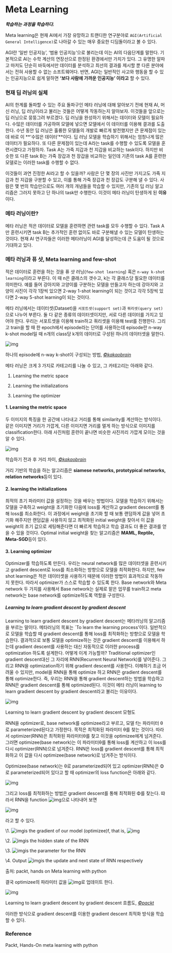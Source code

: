 # Meta Learning

***학습하는 과정을 학습하다.***

Meta learning은 현재 AI에서 가장 유망하고 트랜디한 연구분야로 `AGI(Artificial General Intelligence)`로 나아갈 수 있는 매우 중요한 디딤돌이라고 볼 수 있다. 

AGI란 ‘일반 인공지능’, ‘범용 인공지능’으로 불리는데 이는 AI의 다음단계를 말한다. 기본적으로 AI는 수학 계산의 연장선으로 한정된 환경에서만 가치가 있다. 그 유명한 알파고 마저도 단순히 바둑에서만 데이터를 분석하고 최선의 결과를 제시할 뿐 다른 분야에서는 전혀 사용할 수 없는 소프트웨어다. 반면, AGI는 일반적인 사고와 행동을 할 수 있는 인공지능으로 쉽게 말하면 **‘보다 사람에 가까운 인공지능’ 이라고** 할 수 있다.



### 현재 딥 러닝의 실체

AI의 한계를 돌파할 수 있는 주요 돌파구인 메타 러닝에 대해 알아보기 전에 현재 AI, 머신 러닝, 딥 러닝이라고 불리는 것들은 어떻게 작동하는지 알아보자. 이것들을 앞으로는 딥 러닝으로 뭉뚱그려 부르겠다. 딥 러닝을 완성하기 위해서는 데이터와 모델이 필요하다. 수많은 데이터를 가공하여 모델에 넣으면 모델에서 이 데이터를 이용해 결과를 도출한다. 수년 동안 딥 러닝은 훌륭한 모델들의 개발로 빠르게 발전했지만 큰 문제점이 있는데 바로 이 **‘수많은 데이터’**이다. 딥 러닝 모델을 학습하기 위해서는 엄청나게 많은 데이터가 필요하다. 또 다른 문제점이 있는데 A라는 task를 수행할 수 있도록 모델을 훈련시켰다고 가정하자. Task A는 가죽 지갑과 천 지갑을 비교하는 task이다. 하지만 비슷한 또 다른 task B는 가죽 장갑과 천 장갑을 비교하는 일인데 기존의 task A를 훈련한 모델로는 이러한 task를 수행할 수 없다.

이것들이 과연 진정한 AI라고 할 수 있을까? 사람은 단 몇 장의 사진만 가지고도 가죽 지갑과 천 지갑을 구분할 수 있고, 이를 통해 가죽 장갑과 천 장갑도 구분해 낼 수 있다. 사람은 몇 번의 학습만으로도 여러 개의 개념들을 학습할 수 있지만, 기존의 딥 러닝 알고리즘은 그러지 못하고 단 하나의 task만 수행한다. 이것이 메타 러닝이 탄생하게 된 **이유**이다.



### 메타 러닝이란?

메타 러닝은 적은 데이터로 모델을 훈련하면 관련 task를 모두 수행할 수 있다. Task A만 훈련시키면 task B는 추가적인 훈련 없이도 바로 구분해낼 수 있는 모델이 탄생하는 것이다. 현재 AI 연구자들은 이러한 메타러닝이 AGI를 달성하는데 큰 도움이 될 것으로 기대하고 있다. 



###  메타 러닝과 퓨 샷, Meta learning and few-shot

적은 데이터로 훈련을 하는 것을 퓨 샷 러닝(`few-shot learning`) 혹은 `n-way k-shot learning`이라고 부른다. 이 때 n은 클래스의 갯수고, k는 각 클래스당 필요한 데이터를 의미한다. 예를 들어 강아지와 고양이를 구분하는 모델을 만들고자 하는데 강아지와 고양이 사진이 각각 1장씩 있으면 2-way 1-shot learning이 되는 것이고 각각 5장씩 있다면 2-way 5-shot learning이 되는 것이다. 

메타 러닝에서는 데이터셋(Dataset)을 `서포트셋(support set)`과 `쿼리셋(query set)`으로 나누어 부른다. 둘 다 같은 종류의 데이터셋이지만, 서로 다른 데이터를 가지고 있어야 한다. 우리는 서포트셋을 이용해 train하고 쿼리셋을 이용해 test를 진행한다. 그리고 train을 할 때 한 epoch에서 episode라는 단어를 사용하는데 episode란 n-way k-shot model일 때 n개의 class당 k개의 데이터로 구성된 하나의 데이터셋을 말한다. 

![img](file:///C:/Users/Shadow/AppData/Local/Temp/msohtmlclip1/01/clip_image002.png)

하나의 episode에 n-way k-shot이 구성되는 방법, *[©kakaobrain](https://www.kakaobrain.com/blog/106#ref_call_5)*

메타 러닝은 크게 3 가지로 카테고리를 나눌 수 있고, 그 카테고리는 아래와 같다.

1. Learning the metric space

2. Learning the initializations

3. Learning the optimizer



#### **1. Learning the metric space**

두 이미지의 특징을 한 공간에 나타내고 거리를 통해 similarity를 계산하는 방식이다. 같은 이미지면 거리가 가깝게, 다른 이미지면 거리를 멀게 하는 방식으로 이미지를 classification한다. 아래 사진처럼 훈련이 끝나면 비슷한 사진끼리 가깝게 모이는 것을 알 수 있다. 

![img](file:///C:/Users/Shadow/AppData/Local/Temp/msohtmlclip1/01/clip_image004.jpg)

학습하기 전과 후 거리 차이, *[©kakaobrain](https://www.kakaobrain.com/blog/106#ref_call_5)*

거리 기반의 학습을 하는 알고리즘은 **siamese networks, prototypical networks, relation networks**등이 있다.

#### **2. learning the initializations**

최적의 초기 파라미터 값을 설정하는 것을 배우는 방법이다. 모델을 학습하기 위해서는 모델을 구축하고 weight을 초기화한 다음에 loss를 계산하고 gradient descent를 통해 loss를 최소화한다. 이 과정에서 weight을 초기화 할 때 보통 랜덤하게 값을 넣어 초기화 해주지만 랜덤값을 사용하지 않고 최적화된 initial weight을 찾아서 이 값을 weight의 초기 값으로 세팅해준다면 더 빠르게 학습하고 학습 결과도 더 좋은 결과를 얻을 수 있을 것이다. Optimal initial weight을 찾는 알고리즘은 **MAML, Reptile, Meta-SGD**등이 있다.

#### **3. Learning optimizer**

Optimizer를 학습하도록 만든다. 우리는 neural network를 많은 데이터셋을 훈련시키고 gradient descent로 loss를 최소화하는 방향으로 모델을 최적화한다. 하지만, few shot learning은 적은 데이터셋을 사용하기 때문에 이러한 방법이 효과적으로 작동하지 못한다. 따라서 optimizer가 스스로 학습할 수 있도록 한다. Base network와 Meta network 두 가지를 사용해서 Base network는 실제로 맡은 업무를 train하고 meta network는 base network를 optimize하도록 역할을 구성한다.

 

##### Learning to learn gradient descent by gradient descent

Learning to learn gradient descent by gradient descent는 메타러닝의 알고리즘을 부르는 말이다. 메타러닝의 목표는 `To learn the learning process’이다. 일반적으로 모델을 학습할 때 gradient descent를 통해 loss를 최적화하는 방향으로 모델을 학습한다. 결과적으로 보통 모델을 optimize하는 것은 gradient descent를 이용해서 하는데 gradient descent를 사용하는 대신 자동적으로 이러한 process를 optimization 하도록 설계한다. 어떻게 이게 가능할까? Traditional optimizer인 gradient descent대신 그 자리에 RNN(Recurrent Neural Network)를 넣어준다. 그리고 RNN을 optimization하기 위해 gradient descent를 사용한다. 이해하기 조금 어려울 수 있지만, model을 RNN을 통해 optimize 하고 RNN은 gradient descent를 통해 optimize한다. 즉, 우리는 RNN을 통해 gradient descent하는 방법을 학습하고 RNN은 gradient descent를 통해 optimized된다. 이것이 메타 러닝이 learning to learn gradient descent by gradient descent라고 불리는 이유이다. 

![img](file:///C:/Users/Shadow/AppData/Local/Temp/msohtmlclip1/01/clip_image006.png)

Learning to learn gradient descent by gradient descent 모형도

RNN을 optimizer로, base network를 optimizee라고 부르고, 모델 f는 파라미터 θ로 parameterized된다고 가정한다. 목적은 최적화된 파라미터 θ를 찾는 것이다. 따라서 optimizer(RNN)은 최적화된 파라미터θ를 찾고 이것을 optimizee에게 넘겨준다. 그러면 optimizee(base network)는 이 파라미터θ를 통해 loss를 계산하고 이 loss를 다시 optimizer(RNN)으로 넘겨준다. RNN은 loss를 gradient descent를 통해 최적화하고 이 값을 다시 optimizee(base network)로 넘겨주는 방식이다.

 

Optimizee(base network)는 θ로 parameterized되어 있고 optimizer(RNN)은 Φ로 parameterized되어 있다고 할 때 optimizer의 loss function은 아래와 같다. 

![img](file:///C:/Users/Shadow/AppData/Local/Temp/msohtmlclip1/01/clip_image008.png)

그리고 loss를 최적화하는 방법은 gradient descent를 통해 최적화된 Φ를 찾는다. 땨라서 RNN을 function ![img](file:///C:/Users/Shadow/AppData/Local/Temp/msohtmlclip1/01/clip_image010.png)으로 나타내어 보면 

![img](file:///C:/Users/Shadow/AppData/Local/Temp/msohtmlclip1/01/clip_image012.png)

라고 할 수 있다.

\1.    ![img](file:///C:/Users/Shadow/AppData/Local/Temp/msohtmlclip1/01/clip_image014.png)is the gradient of our model (optimizee)f, that is, ![img](file:///C:/Users/Shadow/AppData/Local/Temp/msohtmlclip1/01/clip_image016.png)

\2.    ![img](file:///C:/Users/Shadow/AppData/Local/Temp/msohtmlclip1/01/clip_image018.png)is the hidden state of the RNN

\3.  ![img](file:///C:/Users/Shadow/AppData/Local/Temp/msohtmlclip1/01/clip_image020.png)is the parameter for the RNN

\4.    Output ![img](file:///C:/Users/Shadow/AppData/Local/Temp/msohtmlclip1/01/clip_image022.png)is the update and next state of RNN respectively 

출처: packt, hands on Meta learning with python

 

결국 optimizee의 파라미터 값을 ![img](file:///C:/Users/Shadow/AppData/Local/Temp/msohtmlclip1/01/clip_image024.png)로 업데이트 한다.

![img](file:///C:/Users/Shadow/AppData/Local/Temp/msohtmlclip1/01/clip_image026.jpg)

Learning to learn gradient descent by gradient descent 흐름도, *[©packt](https://www.packtpub.com/product/hands-on-meta-learning-with-python/9781789534207)*

 

이러한 방식으로 gradient descent를 이용한 gradient descent 최적화 방식을 학습할 수 있다.

 

### Reference

Packt, Hands-On meta learning with python